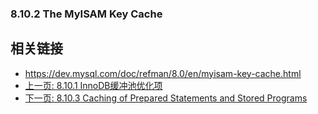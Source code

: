 
### 8.10.2 The MyISAM Key Cache

## 相关链接

- https://dev.mysql.com/doc/refman/8.0/en/myisam-key-cache.html
- [上一页: 8.10.1 InnoDB缓冲池优化项](./8.10.1-innodb-buffer-pool-optimization.md)
- [下一页: 8.10.3 Caching of Prepared Statements and Stored Programs](./8.10.3-statement-caching.md)

